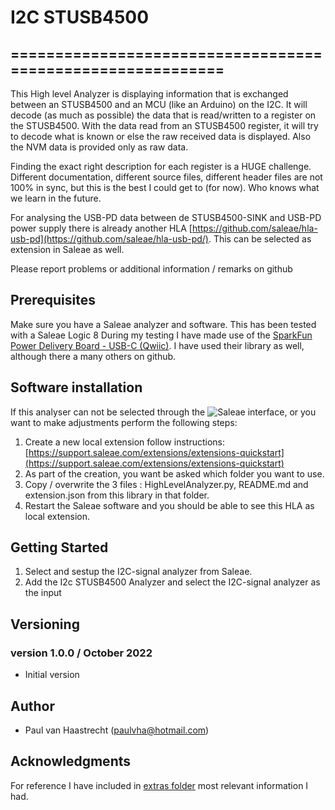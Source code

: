 # I2C STUSB4500
## ===========================================================

This High level Analyzer is displaying information that is exchanged between an STUSB4500 and an MCU (like an Arduino) on the I2C.
It will decode (as much as possible) the data that is read/written to a register on the STUSB4500. With the data read from an STUSB4500 register, it will try to decode what is known or else the raw received data is displayed. Also the NVM data is provided only as raw data.

Finding the exact right description for each register is a HUGE challenge. Different documentation, different source files, different header files are not 100% in sync, but this is the best I could get to (for now). Who knows what we learn in the future.

For analysing the USB-PD data between de STUSB4500-SINK and USB-PD power supply there is already another HLA [https://github.com/saleae/hla-usb-pd](https://github.com/saleae/hla-usb-pd/). This can be selected as extension in Saleae as well.

Please report problems or additional information / remarks on github

## Prerequisites
Make sure you have a Saleae analyzer and software. This has been tested with a Saleae Logic 8
During my testing I have made use of the [SparkFun Power Delivery Board - USB-C (Qwiic)](https://www.sparkfun.com/products/15801). I have used their library as well, although there a many others on github.

## Software installation
If this analyser can not be selected through the ![Saleae interface](https://support.saleae.com/extensions/installing-extensions), or you want to make adjustments perform the following steps:

1. Create a new local extension follow instructions: [https://support.saleae.com/extensions/extensions-quickstart](https://support.saleae.com/extensions/extensions-quickstart)
2. As part of the creation, you want be asked which folder you want to use.
3. Copy / overwrite the 3 files : HighLevelAnalyzer.py, README.md and extension.json from this library in that folder.
4. Restart the Saleae software and you should be able to see this HLA as local extension.

## Getting Started

1. Select and sestup the I2C-signal analyzer from Saleae.
2. Add the I2c STUSB4500 Analyzer and select the I2C-signal analyzer as the input

## Versioning

### version 1.0.0 / October 2022
 * Initial version

## Author
 * Paul van Haastrecht (paulvha@hotmail.com)

## Acknowledgments
For reference I have included in [extras folder](./extras) most relevant information I had.
